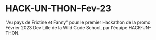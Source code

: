 # HACK-UN-THON-Fev-23
"Au pays de Frictine et Fanny" pour le premier Hackathon de la promo Février 2023 Dev Lille de la WIld Code School, par l'équipe HACK-UN-THON.

